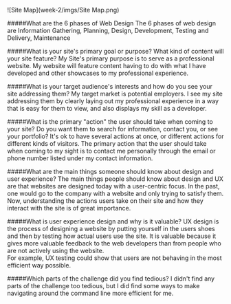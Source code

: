 ![Site Map](week-2/imgs/Site Map.png)

#####What are the 6 phases of Web Design
The 6 phases of web design are Information Gathering, Planning, Design, Development, Testing and Delivery, Maintenance

#####What is your site's primary goal or purpose? What kind of content will your site feature?
My Site's primary purpose is to serve as a professional website.  My website will feature content having to do with what I have developed and other showcases to my professional experience.

#####What is your target audience's interests and how do you see your site addressing them?
My target market is potential employers.  I see my site addressing them by clearly laying out my professional experience in a way that is easy for them to view, and also displays my skill as a developer.

#####What is the primary "action" the user should take when coming to your site? Do you want them to search for information, contact you, or see your portfolio? It's ok to have several actions at once, or different actions for different kinds of visitors.
The primary action that the user should take when coming to my sight is to contact me personally through the email or phone number listed under my contact information.

#####What are the main things someone should know about design and user experience?
The main things people should know about design and UX are that websites are designed today with a user-centric focus.  In the past, one would go to the company with a website and only trying to satisfy them.  Now, understanding the actions users take on their site and how they interact with the site is of great importance.

#####What is user experience design and why is it valuable? 
UX design is the process of designing a website by putting yourself in the users shoes and then by testing how actual users use the site.  It is valuable because it gives more valuable feedback to the web developers than from people who are not actively using the website.  
For example, UX testing could show that users are not behaving in the most efficient way possible.

#####Which parts of the challenge did you find tedious?
I didn't find any parts of the challenge too tedious, but I did find some ways to make navigating around the command line more efficient for me.
